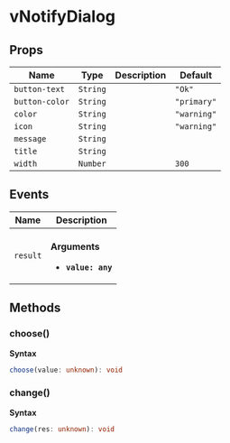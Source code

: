 # vNotifyDialog

## Props

| Name           | Type     | Description | Default     |
| -------------- | -------- | ----------- | ----------- |
| `button-text`  | `String` |             | `"Ok"`      |
| `button-color` | `String` |             | `"primary"` |
| `color`        | `String` |             | `"warning"` |
| `icon`         | `String` |             | `"warning"` |
| `message`      | `String` |             |             |
| `title`        | `String` |             |             |
| `width`        | `Number` |             | `300`       |

## Events

| Name     | Description                                               |
| -------- | --------------------------------------------------------- |
| `result` | <br/>**Arguments**<br/><ul><li>**`value: any`**</li></ul> |

## Methods

### choose()

**Syntax**

```typescript
choose(value: unknown): void
```

### change()

**Syntax**

```typescript
change(res: unknown): void
```
